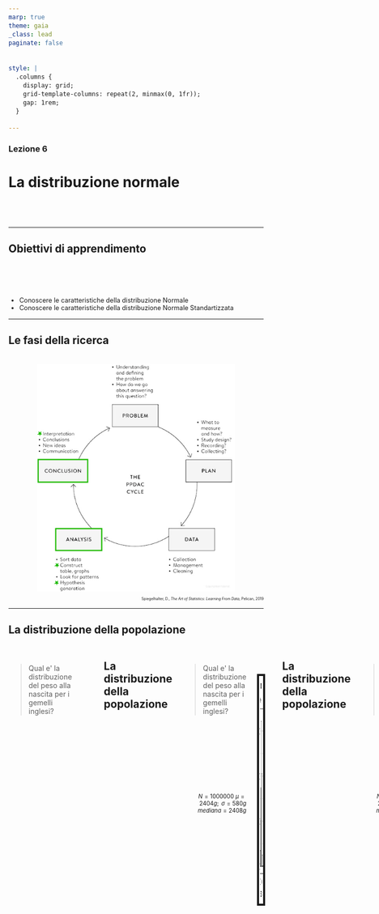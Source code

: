 ```yaml
---
marp: true
theme: gaia
_class: lead
paginate: false


style: |
  .columns {
    display: grid;
    grid-template-columns: repeat(2, minmax(0, 1fr));
    gap: 1rem;
  }

---
```


### Lezione 6

# La distribuzione normale
<!-- ## (Parte I: Stime e intervalli di confidenza) -->
## &nbsp;

---

## Obiettivi di apprendimento

<span style="display:block; height:50px;"></span>

<div style="font-size: 90%">

- Conoscere le caratteristiche della distribuzione Normale
- Conoscere le caratteristiche della distribuzione Normale Standartizzata

</div>

---
## Le fasi della ricerca

<span style="display:block; height:2px;"></span>

<center>
<img src="./img/normal_and_CLT/PPDAC.png" img height="450px" border="0px"/>
</center>

<div style="font-size: 50%" align="right">

Spiegelhalter, D., *The Art of Statistics: Learning From Data*, Pelican, 2019

</div>

<!-- The Analysis stage has traditionally been the main emphasis of statistics courses, and we shall cover a range of analytic techniques in this book; but sometimes all that is required is a useful visualization, as in Figure 0.1. 

Finally, the key to good statistical science is drawing appropriate Conclusions that fully acknowledge the limitations in the evidence, and communicating them clearly, as in the graphical illustrations of the Shipman data. Any conclusions generally raise more questions, and so the cycle starts over again, as when we started looking at the time of day when Shipman’s patients died.
 -->

---

## La distribuzione della popolazione

<div class="columns">
<div>

<span style="display:block; height:10px;"></span>

> Qual e' la distribuzione del peso alla nascita per i gemelli inglesi?

</div>
<div>
<span style="display:block; height:30px;"></span>

</div>

<!-- We have already discussed the concept of a data distribution – the pattern the data makes, sometimes known as the empirical or sample distribution. Next we must tackle the concept of a population distribution – the pattern in the whole group of interest.

Consider a British woman who has just given birth. We might think of her baby as having been drawn, as a sort of sample of only one person, from the entire population of babies recently born to non-Hispanic white women in the UK (her race is important, since birth weights are reported for different races). 
 -->

---

## La distribuzione della popolazione

<div class="columns">
<div>

<span style="display:block; height:10px;"></span>

> Qual e' la distribuzione del peso alla nascita per i gemelli inglesi?

<span style="display:block; height:125px;"></span>

<div style="font-size: 80%" align="right">

$N=1000000$
$\mu = 2404g; \text{ } \sigma = 580g$
$mediana = 2408g$

</div>

</div>
<div>

<span style="display:block; height:30px;"></span>

<center>
<img src="./img/normal_and_CLT/Twin_BW_hist.png" img height="450px" border="4px"/>
</center>

</div>

<!-- The population distribution is the pattern made by the birth weights of all these babies, which we can obtain from the TwinsUK data on the weights for 1M twins born in the UK from 1917 to 1998 to non-Hispanic white women – although this is not the entire set of twin births, it is such a large sample that we can take it as the population. -->

---

## La distribuzione della popolazione

<div class="columns">
<div>

<span style="display:block; height:10px;"></span>

> Qual e' la distribuzione del peso alla nascita per i gemelli inglesi?

<span style="display:block; height:125px;"></span>

<div style="font-size: 80%" align="right">

$N=1000000$
$\mu = 2404g; \text{ } \sigma = 580g$
$mediana = 2408g$

</div>

</div>
<div>

<span style="display:block; height:30px;"></span>

<center>
<img src="./img/normal_and_CLT/Twin_BW_hist_normale.png" img height="450px" border="4px"/>
</center>

</div>

<!-- The shape of this distribution is important. Measurements such as weight, income, height, and so on can, at least in principle, be as fine-grained as desired, and so can be considered ‘continuous’ quantities whose population distributions are smooth. The classic example is the ‘bell-shaped curve’, or normal distribution, first explored in detail by Carl Friedrich Gauss.

Theory shows that the normal distribution can be expected to occur for phenomena that are driven by large numbers of small influences, for example a complex physical trait that is not influenced by just a few genes. 

Figure shows a normal curve with the same mean and standard deviation as the recorded weights. The smooth normal curve and the histogram are gratifyingly close, and other complex traits such as height and cognitive skills also have approximately normal population distributions. 
-->

---

## La distribuzione normale

<div class="columns">
<div>

<span style="display:block; height:80px;"></span>

- $\mathcal{N} = (\mu, \sigma^2)$
- $\text{moda} \equiv \text{media} \equiv \text{medana}$
- Simmetrica

</div>
<div>

<span style="display:block; height:30px;"></span>

<center>
<img src="./img/normal_and_CLT/Twin_BW_normale.png" img height="450px" border="4px"/>
</center>

</div>

<!-- The normal distribution is characterized by its mean, or expectation, and its standard deviation.

It is an impressive achievement to be able to summarize over a million births by just these two quantities. 
 -->

---
## Parametri *vs*&nbsp; statistiche

<span style="display:block; height:20px;"></span>


<center>

| Statistica | Popolazione| Campione |
| ----: | :-----: | :----: | 
| Media | $\mu$ | $\bar{x}$ |
| Deviazione Standard | $\sigma$ | $s$ |
| Proporzione | $\pi$ | $p$ |
| Numerosita' | $N$ | $n$ |

</center>


<!-- We see that the measures used to summarize data sets in Chapter 2 can be applied as descriptions of a population too – the difference is that terms such as mean and standard deviation are known as statistics when describing a set of data, and parameters when describing a population. -->

---

## Esercizio #1

<div class="columns">
<div>

<span style="display:block; height:10px;"></span>

<div style="font-size: 90%">

:question: &nbsp;&nbsp;&nbsp; Qual e' la curva con la media
&nbsp;&nbsp;&nbsp;&nbsp;&nbsp;&nbsp;&nbsp;&nbsp;&nbsp; maggiore?

&nbsp;&nbsp;&nbsp;&nbsp;&nbsp;&nbsp;&nbsp;&nbsp;&nbsp; a) Verde
&nbsp;&nbsp;&nbsp;&nbsp;&nbsp;&nbsp;&nbsp;&nbsp;&nbsp; b) Blu
&nbsp;&nbsp;&nbsp;&nbsp;&nbsp;&nbsp;&nbsp;&nbsp;&nbsp; c) Gialla
&nbsp;&nbsp;&nbsp;&nbsp;&nbsp;&nbsp;&nbsp;&nbsp;&nbsp; d) Non lo posso sapere
&nbsp;&nbsp;&nbsp;&nbsp;&nbsp;&nbsp;&nbsp;&nbsp;&nbsp; e) Nessuna delle precedenti

</div>

</div>
<div>
<span style="display:block; height:80px;"></span>

<center>
<img src="./img/normal_and_CLT/1200px-Normal_Distribution_PDF.svg_covered.png" img height="300px" border="4px"/>
</center>

</div>

</div>

<span style="display:block; height:30px;"></span>

<style>
  #countdown_exercise_1{
    padding: 10px 20px;
    font-size: 20px;
    color: white;
    background-color: gray;
    border: none;
    border-radius: 5px;
    cursor: pointer;
    float:right;
  }
  #countdown_exercise_1.running {
    background-color: green;
  }
  #countdown_exercise_1.finished {
    background-color: red;
  }
</style>

<button id="countdown_exercise_1"></button>

<script>
<!--
const countdown_exercise_1= document.getElementById("countdown_exercise_1");
const seconds_exercise_1= 60; // seconds_exercise_1
let timeLeft_exercise_1= seconds_exercise_1;
let timerInterval_exercise_1= null;

function formatTime_exercise_1(seconds_exercise_1) {
  const minutes = Math.floor(seconds_exercise_1/ 60);
  const remainingseconds_exercise_1= seconds_exercise_1% 60;
  return `${String(minutes).padStart(2, '0')}:${String(remainingseconds_exercise_1).padStart(2, '0')}`;
}

function updateButton_exercise_1() {
  countdown_exercise_1.textContent = formatTime_exercise_1(timeLeft_exercise_1);
}

function startTimer_exercise_1() {
  if (timerInterval_exercise_1=== null) {
    countdown_exercise_1.classList.add('running');
    countdown_exercise_1.classList.remove('finished');
    timerInterval_exercise_1= setInterval(() => {
      if (timeLeft_exercise_1> 0) {
        timeLeft_exercise_1--;
        updateButton_exercise_1();
      } else {
        clearInterval(timerInterval_exercise_1);
        timerInterval_exercise_1= null;
        countdown_exercise_1.classList.remove('running');
        countdown_exercise_1.classList.add('finished');
        countdown_exercise_1.textContent = "Time's up!";
      }
    }, 1000);
  } else {
    pauseTimer_exercise_1();
  }
}

function pauseTimer_exercise_1() {
  clearInterval(timerInterval_exercise_1);
  timerInterval_exercise_1= null;
  countdown_exercise_1.classList.remove('running');
}

function resetTimer_exercise_1() {
  timeLeft_exercise_1= seconds_exercise_1;
  updateButton_exercise_1();
  countdown_exercise_1.classList.remove('finished');
  countdown_exercise_1.classList.remove('running');
  timerInterval_exercise_1= null;
}

countdown_exercise_1.addEventListener("click", () => {
  if (countdown_exercise_1.classList.contains('finished')) {
    resetTimer_exercise_1();
  } else {
    startTimer_exercise_1();
  }
});

updateButton_exercise_1();
-->
</script>


---

## Esercizio #1 -- Soluzione

<div class="columns">
<div>

<span style="display:block; height:10px;"></span>

<div style="font-size: 90%">

:question: &nbsp;&nbsp;&nbsp; Qual e' la curva con la media
&nbsp;&nbsp;&nbsp;&nbsp;&nbsp;&nbsp;&nbsp;&nbsp;&nbsp; maggiore?

&nbsp;&nbsp;&nbsp;&nbsp;&nbsp;&nbsp;&nbsp;&nbsp;&nbsp; a) Verde
&nbsp;&nbsp;&nbsp;&nbsp;&nbsp;&nbsp;&nbsp;&nbsp;&nbsp; b) Blu
&nbsp;&nbsp;&nbsp;&nbsp;&nbsp;&nbsp;&nbsp;&nbsp;&nbsp; c) Gialla
&nbsp;&nbsp;&nbsp;&nbsp;&nbsp;&nbsp;&nbsp;&nbsp;&nbsp; d) Non lo posso sapere
&nbsp;&nbsp;&nbsp;&nbsp;&nbsp;&nbsp;&nbsp;&nbsp;&nbsp; e) Nessuna delle precedenti &nbsp;&nbsp; :white_check_mark:

</div>

</div>
<div>
<span style="display:block; height:80px;"></span>

<center>
<img src="./img/normal_and_CLT/1200px-Normal_Distribution_PDF.svg_sd_covered.png" img height="300px" border="4px"/>
</center>

</div>

---

## Esercizio #2

<div class="columns">
<div>

<span style="display:block; height:10px;"></span>

<div style="font-size: 90%">

:question: &nbsp;&nbsp;&nbsp; Qual e' la curva con la  
&nbsp;&nbsp;&nbsp;&nbsp;&nbsp;&nbsp;&nbsp;&nbsp;&nbsp; deviazione standard maggiore?

&nbsp;&nbsp;&nbsp;&nbsp;&nbsp;&nbsp;&nbsp;&nbsp;&nbsp; a) Verde
&nbsp;&nbsp;&nbsp;&nbsp;&nbsp;&nbsp;&nbsp;&nbsp;&nbsp; b) Blu
&nbsp;&nbsp;&nbsp;&nbsp;&nbsp;&nbsp;&nbsp;&nbsp;&nbsp; c) Gialla
&nbsp;&nbsp;&nbsp;&nbsp;&nbsp;&nbsp;&nbsp;&nbsp;&nbsp; d) Non lo posso sapere
&nbsp;&nbsp;&nbsp;&nbsp;&nbsp;&nbsp;&nbsp;&nbsp;&nbsp; e) Nessuna delle precedenti

</div>

</div>
<div>
<span style="display:block; height:80px;"></span>

<center>
<img src="./img/normal_and_CLT/1200px-Normal_Distribution_PDF.svg_sd_covered.png" img height="300px" border="4px"/>
</center>

</div>
</div>

<span style="display:block; height:30px;"></span>

<style>
  #countdown_exercise_2{
    padding: 10px 20px;
    font-size: 20px;
    color: white;
    background-color: gray;
    border: none;
    border-radius: 5px;
    cursor: pointer;
    float:right;
  }
  #countdown_exercise_2.running {
    background-color: green;
  }
  #countdown_exercise_2.finished {
    background-color: red;
  }
</style>

<button id="countdown_exercise_2"></button>

<script>
<!--
const countdown_exercise_2= document.getElementById("countdown_exercise_2");
const seconds_exercise_2= 60; // seconds_exercise_2
let timeLeft_exercise_2= seconds_exercise_2;
let timerInterval_exercise_2= null;

function formatTime_exercise_2(seconds_exercise_2) {
  const minutes = Math.floor(seconds_exercise_2/ 60);
  const remainingseconds_exercise_2= seconds_exercise_2% 60;
  return `${String(minutes).padStart(2, '0')}:${String(remainingseconds_exercise_2).padStart(2, '0')}`;
}

function updateButton_exercise_2() {
  countdown_exercise_2.textContent = formatTime_exercise_2(timeLeft_exercise_2);
}

function startTimer_exercise_2() {
  if (timerInterval_exercise_2=== null) {
    countdown_exercise_2.classList.add('running');
    countdown_exercise_2.classList.remove('finished');
    timerInterval_exercise_2= setInterval(() => {
      if (timeLeft_exercise_2> 0) {
        timeLeft_exercise_2--;
        updateButton_exercise_2();
      } else {
        clearInterval(timerInterval_exercise_2);
        timerInterval_exercise_2= null;
        countdown_exercise_2.classList.remove('running');
        countdown_exercise_2.classList.add('finished');
        countdown_exercise_2.textContent = "Time's up!";
      }
    }, 1000);
  } else {
    pauseTimer_exercise_2();
  }
}

function pauseTimer_exercise_2() {
  clearInterval(timerInterval_exercise_2);
  timerInterval_exercise_2= null;
  countdown_exercise_2.classList.remove('running');
}

function resetTimer_exercise_2() {
  timeLeft_exercise_2= seconds_exercise_2;
  updateButton_exercise_2();
  countdown_exercise_2.classList.remove('finished');
  countdown_exercise_2.classList.remove('running');
  timerInterval_exercise_2= null;
}

countdown_exercise_2.addEventListener("click", () => {
  if (countdown_exercise_2.classList.contains('finished')) {
    resetTimer_exercise_2();
  } else {
    startTimer_exercise_2();
  }
});

updateButton_exercise_2();
-->
</script>


---

## Esercizio #2 -- Soluzione

<div class="columns">
<div>

<span style="display:block; height:10px;"></span>

<div style="font-size: 90%">

:question: &nbsp;&nbsp;&nbsp; Qual e' la curva con la  
&nbsp;&nbsp;&nbsp;&nbsp;&nbsp;&nbsp;&nbsp;&nbsp;&nbsp; deviazione standard maggiore?

&nbsp;&nbsp;&nbsp;&nbsp;&nbsp;&nbsp;&nbsp;&nbsp;&nbsp; a) Verde
&nbsp;&nbsp;&nbsp;&nbsp;&nbsp;&nbsp;&nbsp;&nbsp;&nbsp; b) Blu
&nbsp;&nbsp;&nbsp;&nbsp;&nbsp;&nbsp;&nbsp;&nbsp;&nbsp; c) Gialla &nbsp;&nbsp;&nbsp; :white_check_mark:
&nbsp;&nbsp;&nbsp;&nbsp;&nbsp;&nbsp;&nbsp;&nbsp;&nbsp; d) Non lo posso sapere
&nbsp;&nbsp;&nbsp;&nbsp;&nbsp;&nbsp;&nbsp;&nbsp;&nbsp; e) Nessuna di queste &nbsp;&nbsp;&nbsp;

</div>

</div>
<div>
<span style="display:block; height:80px;"></span>

<center>
<img src="./img/normal_and_CLT/1200px-Normal_Distribution_PDF.svg.png" img height="300px" border="4px"/>
</center>

</div>

<!-- A diverse combinazioni di mu/sigma corrispondono diverse (e infinte) ditribuzioni normali 
-->

---

## La distribuzione normale

<div class="columns">
<div>

<span style="display:block; height:40px;"></span>

- Area sottesa alla curva $= 1$
- proporzione $\equiv$ probabilita'

<span style="display:block; height:140px;"></span>

<div style="font-size: 80%" align="right">

$\text{"very low birth weight"} < 1500 \text{g}$
$\text{Gemelli "very low birth weight"} = 6\%$
$\mathcal{P}(\text{"very low birth weight"}) = 0.06$


</div>

</div>
<div>

<span style="display:block; height:30px;"></span>

<center>
<img src="./img/normal_and_CLT/Twin_BW_normale_area.png" img height="450px" border="4px"/>
</center>

</div>

<!-- il fatto che l'area e' 1 dipende dal fatto che la normale sia una distribuzione di probabilita'

For medical rather than statistical reasons, babies below 1,500 g ‘very low birth weight’. Figure 3.2(d) shows that we would expect 6% of babies in this group to be very low birth weight – in fact the actual number is ~74K (0.7%), in close agreement with the prediction from the normal curve. 

 -->

---

## La distribuzione normale

<div class="columns">
<div>

<span style="display:block; height:0px;"></span>

<div style="font-size: 90%">

- Regola del 3 $\sigma$:
  - 68% dei valori osservati sono a 1 $\sigma$ dalla media
  - 95% sono a 2 $\sigma$
  - 99.7% sono a 3 $\sigma$

- Regola empirica:
  - valori $< 2 \sigma$ sono *"comuni"*
  - valori $> 2 \sigma$ sono *"inusuali"*  
  - valori $> 3 \sigma$ sono *"anomali"*  

</div>
</div>
<div>
<span style="display:block; height:80px;"></span>

<center>
<img src="./img/normal_and_CLT/Standard_Normal_Distribution.png" img height="370px" border="4px"/>
</center>
</div>

<!-- From the mathematical properties of the normal distribution, we know that roughly 95% of the population will be contained in the interval given by the mean ± two standard deviations, and 99.8% in the central ± three standard deviations. 

68% at 1SD -> valori comuni vs valori inusali

1.5 IQR (fence of the boxplot) -> If the data are normally distributed, the fence will be 2.7 standard deviations from the mean, so cases outside of it will be quite rare (0.4%)
-->

---

## Esercizio #3

<div style="font-size: 90%">

:question: &nbsp;&nbsp;&nbsp; L'altezza della popolazione maschile italiana si distribuisce secondo
&nbsp;&nbsp;&nbsp;&nbsp;&nbsp;&nbsp;&nbsp;&nbsp;&nbsp;   una normale con media 170 cm e deviazione standard 9.5 cm

&nbsp;&nbsp;&nbsp;&nbsp;&nbsp;&nbsp;&nbsp;&nbsp;&nbsp; E' possibile calcolate i seguenti valori? Se si', quali sono?

&nbsp;&nbsp;&nbsp;&nbsp;&nbsp;&nbsp;&nbsp;&nbsp;&nbsp; a) La mediana
&nbsp;&nbsp;&nbsp;&nbsp;&nbsp;&nbsp;&nbsp;&nbsp;&nbsp; b) La proporzione di italiani con altezza >170cm
&nbsp;&nbsp;&nbsp;&nbsp;&nbsp;&nbsp;&nbsp;&nbsp;&nbsp; c) Le altezze inusuali
&nbsp;&nbsp;&nbsp;&nbsp;&nbsp;&nbsp;&nbsp;&nbsp;&nbsp; d) L'altezza piu' comune
&nbsp;&nbsp;&nbsp;&nbsp;&nbsp;&nbsp;&nbsp;&nbsp;&nbsp; e) L'italiano piu' alto di sempre

</div>

<style>
  #countdown_exercise_3{
    padding: 10px 20px;
    font-size: 20px;
    color: white;
    background-color: gray;
    border: none;
    border-radius: 5px;
    cursor: pointer;
    float: right;
  }
  #countdown_exercise_3.running {
    background-color: green;
  }
  #countdown_exercise_3.finished {
    background-color: red;
  }
</style>

<button id="countdown_exercise_3"></button>

<script>
<!--
const countdown_exercise_3= document.getElementById("countdown_exercise_3");
const seconds_exercise_3= 480; // seconds_exercise_3
let timeLeft_exercise_3= seconds_exercise_3;
let timerInterval_exercise_3= null;

function formatTime_exercise_3(seconds_exercise_3) {
  const minutes = Math.floor(seconds_exercise_3/ 60);
  const remainingseconds_exercise_3= seconds_exercise_3% 60;
  return `${String(minutes).padStart(2, '0')}:${String(remainingseconds_exercise_3).padStart(2, '0')}`;
}

function updateButton_exercise_3() {
  countdown_exercise_3.textContent = formatTime_exercise_3(timeLeft_exercise_3);
}

function startTimer_exercise_3() {
  if (timerInterval_exercise_3=== null) {
    countdown_exercise_3.classList.add('running');
    countdown_exercise_3.classList.remove('finished');
    timerInterval_exercise_3= setInterval(() => {
      if (timeLeft_exercise_3> 0) {
        timeLeft_exercise_3--;
        updateButton_exercise_3();
      } else {
        clearInterval(timerInterval_exercise_3);
        timerInterval_exercise_3= null;
        countdown_exercise_3.classList.remove('running');
        countdown_exercise_3.classList.add('finished');
        countdown_exercise_3.textContent = "Time's up!";
      }
    }, 1000);
  } else {
    pauseTimer_exercise_3();
  }
}

function pauseTimer_exercise_3() {
  clearInterval(timerInterval_exercise_3);
  timerInterval_exercise_3= null;
  countdown_exercise_3.classList.remove('running');
}

function resetTimer_exercise_3() {
  timeLeft_exercise_3= seconds_exercise_3;
  updateButton_exercise_3();
  countdown_exercise_3.classList.remove('finished');
  countdown_exercise_3.classList.remove('running');
  timerInterval_exercise_3= null;
}

countdown_exercise_3.addEventListener("click", () => {
  if (countdown_exercise_3.classList.contains('finished')) {
    resetTimer_exercise_3();
  } else {
    startTimer_exercise_3();
  }
});

updateButton_exercise_3();
-->
</script>


---

## Esercizio #3 -- Soluzione

<div style="font-size: 90%">

:question: &nbsp;&nbsp;&nbsp; L'altezza della popolazione maschile italiana si distribuisce secondo
&nbsp;&nbsp;&nbsp;&nbsp;&nbsp;&nbsp;&nbsp;&nbsp;&nbsp;   una normale con media 170 cm e deviazione standard 9.5 cm

&nbsp;&nbsp;&nbsp;&nbsp;&nbsp;&nbsp;&nbsp;&nbsp;&nbsp; E' possibile calcolate i seguenti valori? Se si', quali sono?

&nbsp;&nbsp;&nbsp;&nbsp;&nbsp;&nbsp;&nbsp;&nbsp;&nbsp; a) La mediana $\rightarrow$ coincide con la media $= 170 cm$

</div>

---

## Esercizio #3 -- Soluzione

<div style="font-size: 90%">

:question: &nbsp;&nbsp;&nbsp; L'altezza della popolazione maschile italiana si distribuisce secondo
&nbsp;&nbsp;&nbsp;&nbsp;&nbsp;&nbsp;&nbsp;&nbsp;&nbsp;   una normale con media 170 cm e deviazione standard 9.5 cm

&nbsp;&nbsp;&nbsp;&nbsp;&nbsp;&nbsp;&nbsp;&nbsp;&nbsp; E' possibile calcolate i seguenti valori? Se si', quali sono?

&nbsp;&nbsp;&nbsp;&nbsp;&nbsp;&nbsp;&nbsp;&nbsp;&nbsp; a) La mediana $\rightarrow$ 170cm
&nbsp;&nbsp;&nbsp;&nbsp;&nbsp;&nbsp;&nbsp;&nbsp;&nbsp; b) La proporzione di italiani con altezza >170cm $\rightarrow$ sono quelli a destra
&nbsp;&nbsp;&nbsp;&nbsp;&nbsp;&nbsp;&nbsp;&nbsp;&nbsp;&nbsp;&nbsp;&nbsp;&nbsp;&nbsp;&nbsp; della mediana, la meta' dell'area sottesa dalla curva $= 50\%$

</div>

---

## Esercizio #3 -- Soluzione

<div style="font-size: 90%">

:question: &nbsp;&nbsp;&nbsp; L'altezza della popolazione maschile italiana si distribuisce secondo
&nbsp;&nbsp;&nbsp;&nbsp;&nbsp;&nbsp;&nbsp;&nbsp;&nbsp;   una normale con media 170 cm e deviazione standard 9.5 cm

&nbsp;&nbsp;&nbsp;&nbsp;&nbsp;&nbsp;&nbsp;&nbsp;&nbsp; E' possibile calcolate i seguenti valori? Se si', quali sono?

&nbsp;&nbsp;&nbsp;&nbsp;&nbsp;&nbsp;&nbsp;&nbsp;&nbsp; a) La mediana $\rightarrow$ 170cm
&nbsp;&nbsp;&nbsp;&nbsp;&nbsp;&nbsp;&nbsp;&nbsp;&nbsp; b) La proporzione di italiani con altezza >170cm $\rightarrow 50\%$
&nbsp;&nbsp;&nbsp;&nbsp;&nbsp;&nbsp;&nbsp;&nbsp;&nbsp; c) Le altezze inusuali $\rightarrow$ sono quelle >2SD dalla media
&nbsp;&nbsp;&nbsp;&nbsp;&nbsp;&nbsp;&nbsp;&nbsp;&nbsp;&nbsp;&nbsp;&nbsp;&nbsp;&nbsp; $= 170 + 9.5 \times 2 = 189 \text{cm}$

</div>

---

## Esercizio #3 -- Soluzione

<div style="font-size: 90%">

:question: &nbsp;&nbsp;&nbsp; L'altezza della popolazione maschile italiana si distribuisce secondo
&nbsp;&nbsp;&nbsp;&nbsp;&nbsp;&nbsp;&nbsp;&nbsp;&nbsp;   una normale con media 170 cm e deviazione standard 9.5 cm

&nbsp;&nbsp;&nbsp;&nbsp;&nbsp;&nbsp;&nbsp;&nbsp;&nbsp; E' possibile calcolate i seguenti valori? Se si', quali sono?

&nbsp;&nbsp;&nbsp;&nbsp;&nbsp;&nbsp;&nbsp;&nbsp;&nbsp; a) La mediana $\rightarrow$ 170cm
&nbsp;&nbsp;&nbsp;&nbsp;&nbsp;&nbsp;&nbsp;&nbsp;&nbsp; b) La proporzione di italiani con altezza >170cm $\rightarrow 50\%$
&nbsp;&nbsp;&nbsp;&nbsp;&nbsp;&nbsp;&nbsp;&nbsp;&nbsp; c) Le altezze inusuali $\rightarrow \text{ } >189 \text{cm}$
&nbsp;&nbsp;&nbsp;&nbsp;&nbsp;&nbsp;&nbsp;&nbsp;&nbsp; d) L'altezza piu' comune $\rightarrow$ e' la moda, che coincide con la media
&nbsp;&nbsp;&nbsp;&nbsp;&nbsp;&nbsp;&nbsp;&nbsp;&nbsp;&nbsp;&nbsp;&nbsp;&nbsp;&nbsp; e la mediana $= 170 cm$

</div>

---

## Esercizio #3 -- Soluzione

<div style="font-size: 90%">

:question: &nbsp;&nbsp;&nbsp; L'altezza della popolazione maschile italiana si distribuisce secondo
&nbsp;&nbsp;&nbsp;&nbsp;&nbsp;&nbsp;&nbsp;&nbsp;&nbsp;   una normale con media 170 cm e deviazione standard 9.5 cm

&nbsp;&nbsp;&nbsp;&nbsp;&nbsp;&nbsp;&nbsp;&nbsp;&nbsp; E' possibile calcolate i seguenti valori? Se si', quali sono?

&nbsp;&nbsp;&nbsp;&nbsp;&nbsp;&nbsp;&nbsp;&nbsp;&nbsp; a) La mediana $\rightarrow$ 170cm
&nbsp;&nbsp;&nbsp;&nbsp;&nbsp;&nbsp;&nbsp;&nbsp;&nbsp; b) La proporzione di italiani con altezza >170cm $\rightarrow 50\%$
&nbsp;&nbsp;&nbsp;&nbsp;&nbsp;&nbsp;&nbsp;&nbsp;&nbsp; c) Le altezze inusuali $\rightarrow \text{ } 189 \text{cm}$
&nbsp;&nbsp;&nbsp;&nbsp;&nbsp;&nbsp;&nbsp;&nbsp;&nbsp; d) L'altezza piu' comune $\rightarrow 170 \text{cm}$
&nbsp;&nbsp;&nbsp;&nbsp;&nbsp;&nbsp;&nbsp;&nbsp;&nbsp; e) L'italiano piu' alto di sempre $\rightarrow$ non si puo' calcolare

</div>

---

## Esercizio #4

:question: &nbsp;&nbsp;&nbsp; Con quale probabilità si potrà trovare nella popolazione
&nbsp;&nbsp;&nbsp;&nbsp;&nbsp;&nbsp;&nbsp;&nbsp;&nbsp; soggetti con valori superiori alla mediana?

&nbsp;&nbsp;&nbsp;&nbsp;&nbsp;&nbsp;&nbsp;&nbsp;&nbsp; a) 25%
&nbsp;&nbsp;&nbsp;&nbsp;&nbsp;&nbsp;&nbsp;&nbsp;&nbsp; b) 50%
&nbsp;&nbsp;&nbsp;&nbsp;&nbsp;&nbsp;&nbsp;&nbsp;&nbsp; c) 75%
&nbsp;&nbsp;&nbsp;&nbsp;&nbsp;&nbsp;&nbsp;&nbsp;&nbsp; d) Servono piu' informazioni per poter rispondere

<style>
  #countdown_exercise_4{
    padding: 10px 20px;
    font-size: 20px;
    color: white;
    background-color: gray;
    border: none;
    border-radius: 5px;
    cursor: pointer;
    float:right;
  }
  #countdown_exercise_4.running {
    background-color: green;
  }
  #countdown_exercise_4.finished {
    background-color: red;
  }
</style>

<button id="countdown_exercise_4"></button>

<script>
<!--
const countdown_exercise_4= document.getElementById("countdown_exercise_4");
const seconds_exercise_4= 60; // seconds_exercise_4
let timeLeft_exercise_4= seconds_exercise_4;
let timerInterval_exercise_4= null;

function formatTime_exercise_4(seconds_exercise_4) {
  const minutes = Math.floor(seconds_exercise_4/ 60);
  const remainingseconds_exercise_4= seconds_exercise_4% 60;
  return `${String(minutes).padStart(2, '0')}:${String(remainingseconds_exercise_4).padStart(2, '0')}`;
}

function updateButton_exercise_4() {
  countdown_exercise_4.textContent = formatTime_exercise_4(timeLeft_exercise_4);
}

function startTimer_exercise_4() {
  if (timerInterval_exercise_4=== null) {
    countdown_exercise_4.classList.add('running');
    countdown_exercise_4.classList.remove('finished');
    timerInterval_exercise_4= setInterval(() => {
      if (timeLeft_exercise_4> 0) {
        timeLeft_exercise_4--;
        updateButton_exercise_4();
      } else {
        clearInterval(timerInterval_exercise_4);
        timerInterval_exercise_4= null;
        countdown_exercise_4.classList.remove('running');
        countdown_exercise_4.classList.add('finished');
        countdown_exercise_4.textContent = "Time's up!";
      }
    }, 1000);
  } else {
    pauseTimer_exercise_4();
  }
}

function pauseTimer_exercise_4() {
  clearInterval(timerInterval_exercise_4);
  timerInterval_exercise_4= null;
  countdown_exercise_4.classList.remove('running');
}

function resetTimer_exercise_4() {
  timeLeft_exercise_4= seconds_exercise_4;
  updateButton_exercise_4();
  countdown_exercise_4.classList.remove('finished');
  countdown_exercise_4.classList.remove('running');
  timerInterval_exercise_4= null;
}

countdown_exercise_4.addEventListener("click", () => {
  if (countdown_exercise_4.classList.contains('finished')) {
    resetTimer_exercise_4();
  } else {
    startTimer_exercise_4();
  }
});

updateButton_exercise_4();
-->
</script>


---

## Esercizio #4 -- Soluzione

:question: &nbsp;&nbsp;&nbsp; Con quale probabilità si potrà trovare nella popolazione
&nbsp;&nbsp;&nbsp;&nbsp;&nbsp;&nbsp;&nbsp;&nbsp;&nbsp; soggetti con valori superiori alla mediana?

&nbsp;&nbsp;&nbsp;&nbsp;&nbsp;&nbsp;&nbsp;&nbsp;&nbsp; a) 25%
&nbsp;&nbsp;&nbsp;&nbsp;&nbsp;&nbsp;&nbsp;&nbsp;&nbsp; b) 50% &nbsp;&nbsp;&nbsp; :white_check_mark:
&nbsp;&nbsp;&nbsp;&nbsp;&nbsp;&nbsp;&nbsp;&nbsp;&nbsp; c) 75%
&nbsp;&nbsp;&nbsp;&nbsp;&nbsp;&nbsp;&nbsp;&nbsp;&nbsp; d) Servono piu' informazioni per poter rispondere

<!--  

---
## La forma della distribuzione

<span style="display:block; height:70px;"></span>

<center>
<img src="./img/descriptive/434px-Relationship_between_mean_and_median_under_different_skewness.png" img height="250px" border="0px"/>
</center>

<!-- Asimmetrica a destra/sinistra, dipende dalla presenza di valori anomali, vedremo meglio questo nella prossima lezione dedicata alla visualizzazione dei dati 

---
## Moda *vs* &nbsp;mediana *vs* &nbsp;media

<span style="display:block; height:100px;"></span>

<center>
<img src="./img/descriptive/mode_vs_median_vs_mean.png" img height="200px" border="0px"/>
</center> -->

<!-- La moda e' la parte piu' alta della curva, la mediana divide l'area in 2 parti uguali e la media e' il "balance point", quello in cui starebbe in equilibrio se fosse fatta di un materiale solido 

 Scelta della misura di tendenza centrale
- media se la distribuzione è simmetrica
- mediana se la distribuzione NON è simmetrica
(forse a causa di valori estremi)
- moda per indicare il valore più comune nell’ambito
della distribuzione 

-->

---
## Proporzione $\equiv$ probabilita'

<div class="columns">
<div>

<span style="display:block; height:20px;"></span>

- 6% dei gemelli sono "very low birth weight"
- La probabilita' essere "very low birth weight" e' 0.06

<span style="display:block; height:20px;"></span>

<div align="right">
Ma come e' stato calcolato?
</div>

</div>
<div>

<span style="display:block; height:30px;"></span>

<center>
<img src="./img/normal_and_CLT/Twin_BW_normale_area.png" img height="450px" border="4px"/>
</center>

</div>


---
## La standardizzazione

<div class="columns">
<div>

<span style="display:block; height:30px;"></span>

- $\mathcal{N} = (\mu, \sigma^2) \rightarrow Z = (0, 1)$

</div>
<div>

<span style="display:block; height:60px;"></span>

<center>
<img src="./img/normal_and_CLT/n2z_1.png" img height="400px" border="4px"/>
</center>
</div>

<!-- Utilizzando una procedura chiamata standardizzazione

Magenta: mu=4, sd=1.5 -->

---

## La standardizzazione

<div class="columns">
<div>

<span style="display:block; height:30px;"></span>

- $\mathcal{N} = (\mu, \sigma^2) \rightarrow Z = (0, 1)$

- $z = \frac{x - \mu}{}$

</div>
<div>

<span style="display:block; height:60px;"></span>

<center>
<img src="./img/normal_and_CLT/n2z_2.png" img height="400px" border="4px"/>
</center>
</div>

---

## La standardizzazione

<div class="columns">
<div>

<span style="display:block; height:30px;"></span>

- $\mathcal{N} = (\mu, \sigma^2) \rightarrow Z = (0, 1)$

- $z = \frac{x - \mu}{\sigma}$

</div>
<div>

<span style="display:block; height:60px;"></span>

<center>
<img src="./img/normal_and_CLT/n2z_3.png" img height="400px" border="4px"/>
</center>
</div>

---

## La distribuzione normale standartizzata

<div class="columns">
<div>

<span style="display:block; height:30px;"></span>

- $\mathcal{N} = (\mu, \sigma^2) \rightarrow Z = (0, 1)$

- $z = \frac{x - \mu}{\sigma}$

</div>
<div>

<center>
<img src="./img/normal_and_CLT/normal_table.jpg" img height="550px" border="4px"/>
</center>
</div>
</div>

<!-- 
this is also known as her Z-score, which simply measures how many standard deviations a data-point is from the mean.

E perche la SND ci piace? Perche' esistono delle tavole che ci dicono qual e' l'area sottesa  ad una certa porzione della curva, che corrispondono alla probabilita' di trovare (nel caso di queste tavole) un valore < di quello osservato (area colorata)

Ci sono diverse versioni di queste tabelle, per esempio quella complementare che riporta l'area per la zona bianca (probabilita' di osservare valori piu' estremi) -->

---
## Calcoliamo la probabilita'/proporzione

<div class="columns">
<div>

<span style="display:block; height:30px;"></span>

:pushpin: &nbsp;&nbsp;&nbsp; $\mu = 2404\text{g}; \text{ } \sigma = 580\text{g}$

&nbsp;&nbsp;&nbsp;&nbsp;&nbsp;&nbsp;&nbsp;&nbsp;&nbsp;

</div>
<div>

<span style="display:block; height:360px;"></span>

</div>
</div>

&nbsp;&nbsp;&nbsp;&nbsp;&nbsp;&nbsp;&nbsp;&nbsp;&nbsp; $\mathcal{P}(x < 1500) = \text{ ?}$

---
## Calcoliamo la probabilita'/proporzione

<div class="columns">
<div>

<span style="display:block; height:30px;"></span>

:pushpin: &nbsp;&nbsp;&nbsp; $\mu = 2404\text{g}; \text{ } \sigma = 580\text{g}$

&nbsp;&nbsp;&nbsp;&nbsp;&nbsp;&nbsp;&nbsp;&nbsp;&nbsp; $\mathcal{z} = \frac{x - \mu}{\sigma} =  \frac{1500\text{g} - 2404\text{g}}{580\text{g}}$
&nbsp;&nbsp;&nbsp;&nbsp;&nbsp;&nbsp;&nbsp;&nbsp;&nbsp;&nbsp;&nbsp;&nbsp;&nbsp; $= -1.56$

</div>
<div>

<span style="display:block; height:60px;"></span>

<center>
<img src="./img/normal_and_CLT/normal_table_zoom.jpg" img height="280px" border="4px"/>
</center> 

</div>
</div>

&nbsp;&nbsp;&nbsp;&nbsp;&nbsp;&nbsp;&nbsp;&nbsp;&nbsp; $\mathcal{P}(x < 1500) = \text{ ?}$

---
## Calcoliamo la probabilita'/proporzione

<div class="columns">
<div>

<span style="display:block; height:30px;"></span>

:pushpin: &nbsp;&nbsp;&nbsp; $\mu = 2404\text{g}; \text{ } \sigma = 580\text{g}$

&nbsp;&nbsp;&nbsp;&nbsp;&nbsp;&nbsp;&nbsp;&nbsp;&nbsp; $\mathcal{z} = \frac{x - \mu}{\sigma} =  \frac{1500\text{g} - 2404\text{g}}{580\text{g}}$
&nbsp;&nbsp;&nbsp;&nbsp;&nbsp;&nbsp;&nbsp;&nbsp;&nbsp;&nbsp;&nbsp;&nbsp;&nbsp; $= -1.56$

</div>
<div>

<span style="display:block; height:160px;"></span>

<center>
<img src="./img/normal_and_CLT/area_normal_symmetrical.png" img height="180px" border="4px"/>
</center> 

</div>
</div>

&nbsp;&nbsp;&nbsp;&nbsp;&nbsp;&nbsp;&nbsp;&nbsp;&nbsp; $\mathcal{P}(x < 1500) = \text{ ?}$

<!-- Fare vedere che la curva e' simmetrica quindi possiamo usare 1.56 per conoscere l'area -->

---
## Calcoliamo la probabilita'/proporzione

<div class="columns">
<div>

<span style="display:block; height:30px;"></span>

:pushpin: &nbsp;&nbsp;&nbsp; $\mu = 2404\text{g}; \text{ } \sigma = 580\text{g}$

&nbsp;&nbsp;&nbsp;&nbsp;&nbsp;&nbsp;&nbsp;&nbsp;&nbsp; $\mathcal{z} = \frac{x - \mu}{\sigma} =  \frac{1500\text{g} - 2404\text{g}}{580\text{g}}$
&nbsp;&nbsp;&nbsp;&nbsp;&nbsp;&nbsp;&nbsp;&nbsp;&nbsp;&nbsp;&nbsp;&nbsp;&nbsp; $= -1.56$

</div>
<div>

<span style="display:block; height:60px;"></span>

<center>
<img src="./img/normal_and_CLT/normal_table_zoom_example.jpg" img height="280px" border="4px"/>
</center> 

</div>
</div>

&nbsp;&nbsp;&nbsp;&nbsp;&nbsp;&nbsp;&nbsp;&nbsp;&nbsp; $\mathcal{P}(x < 1500) = 1 - 0.9406 = 0.0594 \rightarrow 5.94\%$

---
### Esercizio #5

<div style="font-size: 80%" >

:question: &nbsp;&nbsp;&nbsp; Non sapendo che il bambino ha un gemello, il pediatra dice alla madre che un
&nbsp;&nbsp;&nbsp;&nbsp;&nbsp;&nbsp;&nbsp;&nbsp;&nbsp; peso alla nascita inferiore ai $2500$g e' inusuale. La madre deve preoccuparsi?

</div>

<div class="columns">
<div>

<span style="display:block; height:30px;"></span>

<div style="font-size: 80%" >

&nbsp;&nbsp;&nbsp;&nbsp;&nbsp;&nbsp;&nbsp;&nbsp;&nbsp; $\mu = 2404\text{g}; \text{ } \sigma = 580\text{g}$

</div>

<span style="display:block; height:170px;"></span>

<style>
  #countdown_exercise_5{
    padding: 10px 20px;
    font-size: 20px;
    color: white;
    background-color: gray;
    border: none;
    border-radius: 5px;
    cursor: pointer;
    float: right;
  }
  #countdown_exercise_5.running {
    background-color: green;
  }
  #countdown_exercise_5.finished {
    background-color: red;
  }
</style>

<button id="countdown_exercise_5"></button>

<script>
<!--
const countdown_exercise_5= document.getElementById("countdown_exercise_5");
const seconds_exercise_5= 300; // seconds_exercise_5
let timeLeft_exercise_5= seconds_exercise_5;
let timerInterval_exercise_5= null;

function formatTime_exercise_5(seconds_exercise_5) {
  const minutes = Math.floor(seconds_exercise_5/ 60);
  const remainingseconds_exercise_5= seconds_exercise_5% 60;
  return `${String(minutes).padStart(2, '0')}:${String(remainingseconds_exercise_5).padStart(2, '0')}`;
}

function updateButton_exercise_5() {
  countdown_exercise_5.textContent = formatTime_exercise_5(timeLeft_exercise_5);
}

function startTimer_exercise_5() {
  if (timerInterval_exercise_5=== null) {
    countdown_exercise_5.classList.add('running');
    countdown_exercise_5.classList.remove('finished');
    timerInterval_exercise_5= setInterval(() => {
      if (timeLeft_exercise_5> 0) {
        timeLeft_exercise_5--;
        updateButton_exercise_5();
      } else {
        clearInterval(timerInterval_exercise_5);
        timerInterval_exercise_5= null;
        countdown_exercise_5.classList.remove('running');
        countdown_exercise_5.classList.add('finished');
        countdown_exercise_5.textContent = "Time's up!";
      }
    }, 1000);
  } else {
    pauseTimer_exercise_5();
  }
}

function pauseTimer_exercise_5() {
  clearInterval(timerInterval_exercise_5);
  timerInterval_exercise_5= null;
  countdown_exercise_5.classList.remove('running');
}

function resetTimer_exercise_5() {
  timeLeft_exercise_5= seconds_exercise_5;
  updateButton_exercise_5();
  countdown_exercise_5.classList.remove('finished');
  countdown_exercise_5.classList.remove('running');
  timerInterval_exercise_5= null;
}

countdown_exercise_5.addEventListener("click", () => {
  if (countdown_exercise_5.classList.contains('finished')) {
    resetTimer_exercise_5();
  } else {
    startTimer_exercise_5();
  }
});

updateButton_exercise_5();
-->
</script>


</div>
<div>

<span style="display:block; height:60px;"></span>

<center>
<img src="./img/normal_and_CLT/normal_table_zoom.jpg" img height="280px" border="4px"/>
</center> 

</div>
</div>

<!-- For medical rather than statistical reasons, babies below 2,500 g are considered ‘low birth weight’, and those below 1,500 g ‘very low birth weight’.  -->

---
### Esercizio #5 -- Soluzione

<div style="font-size: 80%" >

:question: &nbsp;&nbsp;&nbsp; Non sapendo che il bambino ha un gemello, il pediatra dice alla madre che un
&nbsp;&nbsp;&nbsp;&nbsp;&nbsp;&nbsp;&nbsp;&nbsp;&nbsp; peso alla nascita inferiore ai 2500g e' inusuale. La madre deve preoccuparsi?

</div>

<div class="columns">
<div>

<span style="display:block; height:30px;"></span>

<div style="font-size: 80%" >

&nbsp;&nbsp;&nbsp;&nbsp;&nbsp;&nbsp;&nbsp;&nbsp;&nbsp; $\mu = 2404g; \text{ } \sigma = 580g$

&nbsp;&nbsp;&nbsp;&nbsp;&nbsp;&nbsp;&nbsp;&nbsp;&nbsp; $\mathcal{z} = \frac{x - \mu}{\sigma} =  \frac{2500 - 2404}{580} = 0.17$

&nbsp;&nbsp;&nbsp;&nbsp;&nbsp;&nbsp;&nbsp;&nbsp;&nbsp; $\mathcal{P}(x < 2500) = 0.5675 \rightarrow 57.75\%$

</div>

</div>
<div>

<span style="display:block; height:60px;"></span>

<center>
<img src="./img/normal_and_CLT/normal_table_zoom.jpg" img height="280px" border="4px"/>
</center> 

</div>
</div>

---
### Esercizio #5 -- Soluzione

<div style="font-size: 80%" >

:question: &nbsp;&nbsp;&nbsp; Non sapendo che il bambino ha un gemello, il pediatra dice alla madre che un
&nbsp;&nbsp;&nbsp;&nbsp;&nbsp;&nbsp;&nbsp;&nbsp;&nbsp; peso alla nascita inferiore ai 2500g e' inusuale. La madre deve preoccuparsi?

</div>

<div class="columns">
<div>

<span style="display:block; height:30px;"></span>

<div style="font-size: 80%" >

&nbsp;&nbsp;&nbsp;&nbsp;&nbsp;&nbsp;&nbsp;&nbsp;&nbsp; $\mu = 2404g; \text{ } \sigma = 580g$

&nbsp;&nbsp;&nbsp;&nbsp;&nbsp;&nbsp;&nbsp;&nbsp;&nbsp; $\mathcal{z} = \frac{x - \mu}{\sigma} =  \frac{2500 - 2404}{580} = 0.17$

&nbsp;&nbsp;&nbsp;&nbsp;&nbsp;&nbsp;&nbsp;&nbsp;&nbsp; $\mathcal{P}(x < 2500) = 0.5675 \rightarrow 57.75\%$

</div>

</div>
<div>

<span style="display:block; height:20px;"></span>

<center>
<img src="./img/normal_and_CLT/Twin_BW_normale_area_exercise.png" img height="350px" border="4px"/>
</center> 

</div>
</div>

---
### Cosa abbiamo imparato in questa lezione?

<span style="display:block; height:0px;"></span>

<div style="font-size: 90%">

- La popolazione viene rappresentata con dei parametri equivalenti alle statistiche usate per i campioni
- Diversi fenomeni naturali sono normalmente distribuiti
- La normale e' definita dalla sua media e deviazione standard e corrisponde a una distribuzione di probabilita'
- La distribuzione (normale) di una popolazione ci fornisce la probabilita' di estrarre un individuo da quella popolazione ma anche la sua frequenza nella popolazione 
- Se i dati sono normalmente distribuiti, il 68% della popolazione si trova a 1 SD dalla media, il 95% a 2 SD e il 99.7% a 3 SD

</div>
